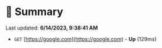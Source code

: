 # 📖 Summary
Last updated: **6/14/2023, 9:38:41 AM**

- `GET` [https://google.com](https://google.com) - **Up** (129ms)
